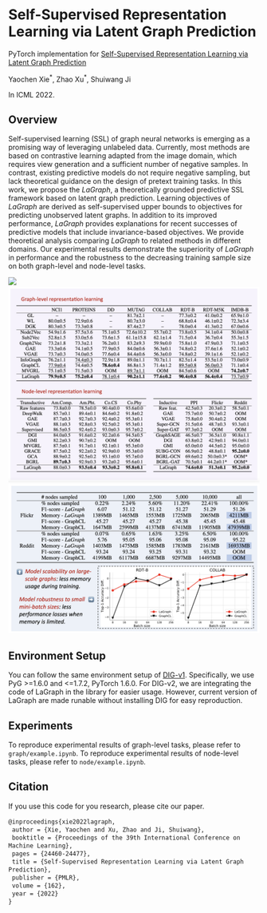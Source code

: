 # Self-Supervised Representation Learning via Latent Graph Prediction

PyTorch implementation for [Self-Supervised Representation Learning via Latent Graph Prediction](https://proceedings.mlr.press/v162/xie22e.html)

Yaochen Xie<sup>\*</sup>, Zhao Xu<sup>\*</sup>, Shuiwang Ji

In ICML 2022.

## Overview

Self-supervised learning (SSL) of graph neural networks is emerging as a promising way of leveraging unlabeled data. 
Currently, most methods are based on contrastive learning adapted from the image domain, which requires view generation and a sufficient number of negative samples. 
In contrast, existing predictive models do not require negative sampling, but lack theoretical guidance on the design of pretext training tasks. 
In this work, we propose the *LaGraph*, a theoretically grounded predictive SSL framework based on latent graph prediction. 
Learning objectives of *LaGraph* are derived as self-supervised upper bounds to objectives for predicting unobserved latent graphs. 
In addition to its improved performance, *LaGraph* provides explanations for recent successes of predictive models that include invariance-based objectives. 
We provide theoretical analysis comparing *LaGraph* to related methods in different domains. 
Our experimental results demonstrate the superiority of *LaGraph* in performance and the robustness to the decreasing training sample size on both graph-level and node-level tasks.

![](./framework.png)
![](./results.png)
![](./ablation.png)


## Environment Setup
You can follow the same environment setup of [DIG-v1](https://github.com/divelab/DIG/tree/dig). Specifically, we use PyG >=1.6.0 and <=1.7.2, PyTorch 1.6.0. For DIG-v2, we are integrating the code of LaGraph in the library for easier usage. However, current version of LaGraph are made runable without installing DIG for easy reproduction.

## Experiments

To reproduce experimental results of graph-level tasks, please refer to ```graph/example.ipynb```.
To reproduce experimental results of node-level tasks, please refer to ```node/example.ipynb```.

## Citation

If you use this code for you research, please cite our paper.

```
@inproceedings{xie2022lagraph,
 author = {Xie, Yaochen and Xu, Zhao and Ji, Shuiwang},
 booktitle = {Proceedings of the 39th International Conference on Machine Learning},
 pages = {24460-24477},
 title = {Self-Supervised Representation Learning via Latent Graph Prediction},
 publisher = {PMLR},
 volume = {162},
 year = {2022}
}
```
